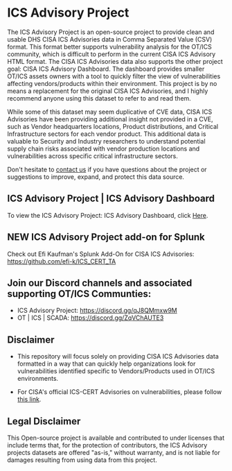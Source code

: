 # ICS Advisory Project ##
The ICS Advisory Project is an open-source project to provide clean and usable DHS CISA ICS Advisories data in Comma Separated Value (CSV) format. This format better supports vulnerability analysis for the OT/ICS community, which is difficult to perform in the current CISA ICS Advisory HTML format. The CISA ICS Advisories data also supports the other project goal: CISA ICS Advisory Dashboard. The dashboard provides smaller OT/ICS assets owners with a tool to quickly filter the view of vulnerabilities affecting vendors/products within their environment. This project is by no means a replacement for the original CISA ICS Advisories, and I highly recommend anyone using this dataset to refer to and read them.

While some of this dataset may seem duplicative of CVE data, CISA ICS Advisories have been providing additional insight not provided in a CVE, such as Vendor headquarters locations, Product distributions, and Critical Infrastructure sectors for each vendor product. This additional data is valuable to Security and Industry researchers to understand potential supply chain risks associated with vendor production locations and vulnerabilities across specific critical infrastructure sectors. 

Don't hesitate to [contact us](mailto:icsadvisoryproj@icsadvisoryproject.com) if you have questions about the project or suggestions to improve, expand, and protect this data source.

## ICS Advisory Project | ICS Advisory Dashboard ##
To view the ICS Advisory Project: ICS Advisory Dashboard, click [Here](https://www.icsadvisoryproject.com/home).

## NEW ICS Advisory Project add-on for Splunk
Check out Efi Kaufman's Splunk Add-On for CISA ICS Advisories: https://github.com/efi-k/ICS_CERT_TA

## Join our Discord channels and associated supporting OT/ICS Communties:
- ICS Advisory Project: https://discord.gg/qJ8QMmxw9M
- OT | ICS | SCADA: https://discord.gg/ZqVChAUTE3

## Disclaimer ##
- This repository will focus solely on providing CISA ICS Advisories data formatted in a way that can quickly help organizations look for vulnerabilities identified specific to Vendors/Products used in OT/ICS environments.

- For CISA's official ICS-CERT Advisories on vulnerabilities, please follow [this link](https://www.cisa.gov/uscert/ics/advisories).

## Legal Disclaimer ##
This Open-source project is available and contributed to under licenses that include terms that, for the protection of contributors, the ICS Advisory projects datasets are offered "as-is," without warranty, and is not liable for damages resulting from using data from this project.
